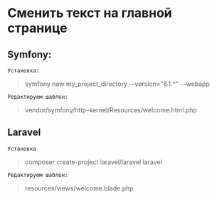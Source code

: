 # Cменить текст на главной странице

## Symfony:
    Установка:
> symfony new my_project_directory --version="6.1.*" --webapp

    Редактируем шаблон: 
> vendor/symfony/http-kernel/Resources/welcome.html.php

## Laravel
    Установка
> composer create-project laravel/laravel laravel 

    Редактируем шаблон:    
> resources/views/welcome.blade.php